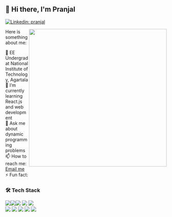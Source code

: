 ## 👋 Hi there, I'm Pranjal
[![Linkedin: pranjal](https://img.shields.io/badge/-Pranjal-blue?style=flat-square&logo=Linkedin&logoColor=white&link=https://www.linkedin.com/in/pranjal-piyush-5485131a9/?originalSubdomain=in)](https://www.linkedin.com/in/pranjal-piyush-5485131a9/?originalSubdomain=in)

<img align="right" width="430px" src="https://media.giphy.com/media/ZVik7pBtu9dNS/giphy.gif">

Here is something about me:

🏫 EE Undergrad at National Institute of Technology, Agartala<br/>
🌱 I’m currently learning React.js and web development<br/>
💬 Ask me about dynamic programming problems<br/>
📫 How to reach me: [Email me](mailto:pranjal18859@gmail.com) <br/>
⚡ Fun fact: 



### 🛠 Tech Stack

<img src="https://img.shields.io/badge/-C%20&%20C++-659ad2?style=flat&logo=c%2B%2B&logoColor=ffffff"><img src = "https://img.shields.io/badge/-HTML5-E34F26?style=flat&logo=html5&logoColor=white"><img src = "https://img.shields.io/badge/-CSS3-1572B6?style=flat&logo=css3&logoColor=white">
<img src="https://img.shields.io/badge/-JavaScript-eed718?style=flat&logo=javascript&logoColor=ffffff"> <img src="https://img.shields.io/badge/-React-000000?style=flat&logo=react&logoColor=00c8ff"> <br/>
<img src="http://img.shields.io/badge/-Git-F1502F?style=flat&logo=git&logoColor=FFFFFF">
<img src="http://img.shields.io/badge/-Github-000000?style=flat&logo=github&logoColor=FFFFFF">
<img src="http://img.shields.io/badge/-VS%20Code-007ACC?style=flat&logo=visual%20studio%20code&logoColor=white">
<img src="http://img.shields.io/badge/-Heroku-430098?style=flat&logo=heroku&logoColor=white">
<img src="http://img.shields.io/badge/-Vercel-black?style=flat&logo=vercel&logoColor=white">
